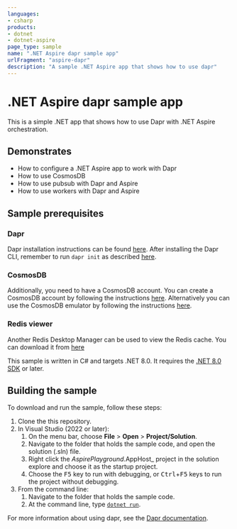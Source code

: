 ```yaml
---
languages:
- csharp
products:
- dotnet
- dotnet-aspire
page_type: sample
name: ".NET Aspire dapr sample app"
urlFragment: "aspire-dapr"
description: "A sample .NET Aspire app that shows how to use dapr"
---
```


# .NET Aspire dapr sample app

This is a simple .NET app that shows how to use Dapr with .NET Aspire orchestration.

## Demonstrates

- How to configure a .NET Aspire app to work with Dapr
- How to use CosmosDB
- How to use pubsub with Dapr and Aspire
- How to use workers with Dapr and Aspire

## Sample prerequisites

### Dapr

Dapr installation instructions can be found [here](https://docs.dapr.io/getting-started/install-dapr-cli/). After installing the Dapr CLI, remember to run `dapr init` as described [here](https://docs.dapr.io/getting-started/install-dapr-selfhost/).

### CosmosDB
Additionally, you need to have a CosmosDB account. You can create a CosmosDB account by following the instructions [here](https://docs.microsoft.com/azure/cosmos-db/create-cosmosdb-resources-portal).
Alternatively you can use the CosmosDB emulator by following the instructions [here](https://docs.microsoft.com/azure/cosmos-db/local-emulator).


### Redis viewer
Another Redis Desktop Manager can be used to view the Redis cache. You can download it from [here](https://github.com/qishibo/AnotherRedisDesktopManager)


This sample is written in C# and targets .NET 8.0. It requires the [.NET 8.0 SDK](https://dotnet.microsoft.com/download/dotnet/8.0) or later.

## Building the sample

To download and run the sample, follow these steps:

1. Clone the this repository.
2. In Visual Studio (2022 or later):
    1. On the menu bar, choose **File** > **Open** > **Project/Solution**.
    2. Navigate to the folder that holds the sample code, and open the solution (.sln) file.
    3. Right click the _AspirePlayground_.AppHost_ project in the solution explore and choose it as the startup project.
    4. Choose the <kbd>F5</kbd> key to run with debugging, or <kbd>Ctrl</kbd>+<kbd>F5</kbd> keys to run the project without debugging.
3. From the command line:
   1. Navigate to the folder that holds the sample code.
   2. At the command line, type [`dotnet run`](https://docs.microsoft.com/dotnet/core/tools/dotnet-run).

For more information about using dapr, see the [Dapr documentation](https://docs.dapr.io/developing-applications/sdks/dotnet/).
